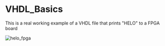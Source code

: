 # VHDL_Basics
This is a real working example of a VHDL file that prints "HELO" to a FPGA board

![helo_fpga](https://github.com/user-attachments/assets/d0c88c84-f322-4e80-8b00-6bd8b6872314)

